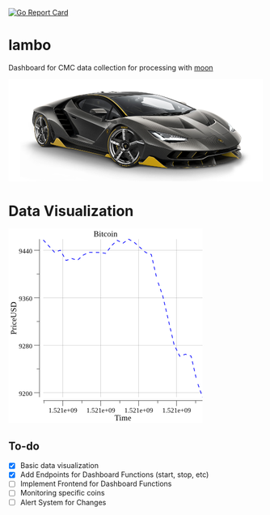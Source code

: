 [![Go Report Card](https://goreportcard.com/badge/github.com/sharath/lambo)](https://goreportcard.com/report/github.com/sharath/lambo)

# lambo

Dashboard for CMC data collection for processing with [moon](https://github.com/sharath/moon)

![lambo](centenario.png)

# Data Visualization

![Bitcoin](sample.png)

## To-do

- [x] Basic data visualization
- [x] Add Endpoints for Dashboard Functions (start, stop, etc)
- [ ] Implement Frontend for Dashboard Functions
- [ ] Monitoring specific coins
- [ ] Alert System for Changes
